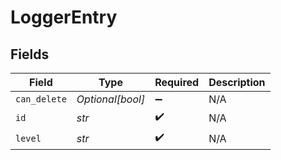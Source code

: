 # LoggerEntry


## Fields

| Field              | Type               | Required           | Description        |
| ------------------ | ------------------ | ------------------ | ------------------ |
| `can_delete`       | *Optional[bool]*   | :heavy_minus_sign: | N/A                |
| `id`               | *str*              | :heavy_check_mark: | N/A                |
| `level`            | *str*              | :heavy_check_mark: | N/A                |